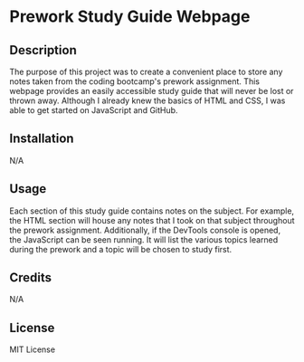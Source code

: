 # Prework Study Guide Webpage

## Description

The purpose of this project was to create a convenient place to store any notes taken from the coding bootcamp's prework assignment. This webpage provides an easily accessible study guide that will never be lost or thrown away. Although I already knew the basics of HTML and CSS, I was able to get started on JavaScript and GitHub.

## Installation

N/A

## Usage

Each section of this study guide contains notes on the subject. For example, the HTML section will house any notes that I took on that subject throughout the prework assignment. Additionally, if the DevTools console is opened, the JavaScript can be seen running. It will list the various topics learned during the prework and a topic will be chosen to study first. 

## Credits

N/A

## License

MIT License

